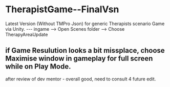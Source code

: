 # TherapistGame--FinalVsn
Latest Version (Without TMPro Json) for generic Therapists scenario Game via Unity.
--- ingame 
--> Open Scenes folder 
--> Choose TherapyAreaUpdate
## if Game Resulution looks a bit missplace, choose Maximise window in gameplay for full screen while on Play Mode.

after review of dev mentor - overall good, need to consult 4 future edit.
